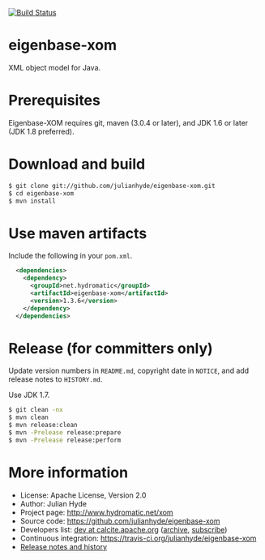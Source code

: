 [![Build Status](https://travis-ci.org/julianhyde/eigenbase-xom.png)](https://travis-ci.org/julianhyde/eigenbase-xom)

# eigenbase-xom

XML object model for Java.

# Prerequisites

Eigenbase-XOM requires git, maven (3.0.4 or later), and JDK 1.6 or later (JDK 1.8 preferred).

# Download and build

```bash
$ git clone git://github.com/julianhyde/eigenbase-xom.git
$ cd eigenbase-xom
$ mvn install
```

# Use maven artifacts

Include the following in your `pom.xml`.

```xml
  <dependencies>
    <dependency>
      <groupId>net.hydromatic</groupId>
      <artifactId>eigenbase-xom</artifactId>
      <version>1.3.6</version>
    </dependency>
  </dependencies>
```

# Release (for committers only)

Update version numbers in `README.md`, copyright date in `NOTICE`, and
add release notes to `HISTORY.md`.

Use JDK 1.7.

```bash
$ git clean -nx
$ mvn clean
$ mvn release:clean
$ mvn -Prelease release:prepare
$ mvn -Prelease release:perform
```

# More information

* License: Apache License, Version 2.0
* Author: Julian Hyde
* Project page: http://www.hydromatic.net/xom
* Source code: https://github.com/julianhyde/eigenbase-xom
* Developers list:
  <a href="mailto:dev@calcite.apache.org">dev at calcite.apache.org</a>
  (<a href="https://mail-archives.apache.org/mod_mbox/calcite-dev/">archive</a>,
  <a href="mailto:dev-subscribe@calcite.apache.org">subscribe</a>)
* Continuous integration: https://travis-ci.org/julianhyde/eigenbase-xom
* <a href="HISTORY.md">Release notes and history</a>
